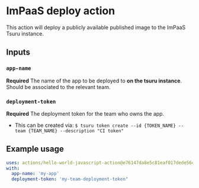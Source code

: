 # ImPaaS deploy action

This action will deploy a publicly available published image to the ImPaaS Tsuru instance.

## Inputs

### `app-name`

**Required** The name of the app to be deployed to **on the tsuru instance**. Should be associated to the relevant team.

### `deployment-token`

**Required** The deployment token for the team who owns the app.
- This can be created via:
    `$ tsuru token create --id {TOKEN_NAME} --team {TEAM_NAME} --description "CI token"`

## Example usage

```yaml
uses: actions/hello-world-javascript-action@e76147da8e5c81eaf017dede5645551d4b94427b
with:
  app-name: 'my-app'
  deployment-token: 'my-team-deployment-token"
```
